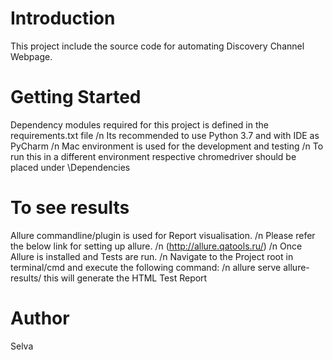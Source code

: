 # Introduction 
This project include the source code for automating Discovery Channel Webpage.


# Getting Started
Dependency modules required for this project is defined in the requirements.txt file /n
Its recommended to use Python 3.7 and with IDE as PyCharm /n
Mac environment is used for the development and testing /n
To run this in a different environment respective chromedriver should be placed under \Dependencies

# To see results
Allure commandline/plugin is used for Report visualisation. /n
Please refer the below link for setting up allure. /n
(http://allure.qatools.ru/) /n
Once Allure is installed and Tests are run. /n
Navigate to the Project root in terminal/cmd and execute the following command: /n
allure serve allure-results/ 
this will generate the HTML Test Report


# Author
Selva

